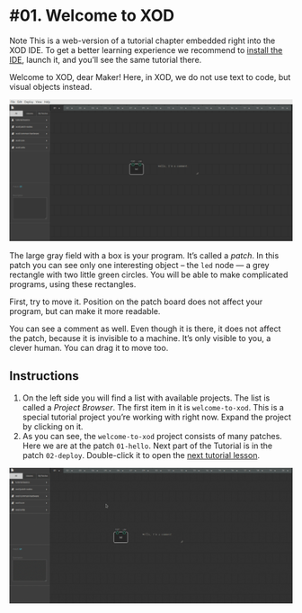 
# #01. Welcome to XOD

<div class="ui segment">
<span class="ui ribbon label">Note</span>
This is a web-version of a tutorial chapter embedded right into the XOD IDE.
To get a better learning experience we recommend to
<a href="../install/">install the IDE</a>, launch it, and you’ll see the
same tutorial there.
</div>

Welcome to XOD, dear Maker! Here, in XOD, we do not use text to code, but
visual objects instead.

![XOD window](./xod-window.png)

The large gray field with a box is your program. It’s called a *patch*. In this
patch you can see only one interesting object – the `led` node — a grey
rectangle with two little green circles. You will be able to make complicated
programs, using these rectangles.

First, try to move it. Position on the patch board does not affect your program,
but can make it more readable.

You can see a comment as well. Even though it is there, it does not affect the
patch, because it is invisible to a machine. It’s only visible to you, a
clever human. You can drag it to move too.

## Instructions

1. On the left side you will find a list with available projects. The list is
   called a *Project Browser*. The first item in it is `welcome-to-xod`. This
   is a special tutorial project you’re working with right now. Expand the
   project by clicking on it.
2. As you can see, the `welcome-to-xod` project consists of many patches. Here
   we are at the patch `01-hello`. Next part of the Tutorial is in the patch
   `02-deploy`.  Double-click it to open the
   [next tutorial lesson](../02-deploy/).

![Open next patch](./open-next-patch.gif)
